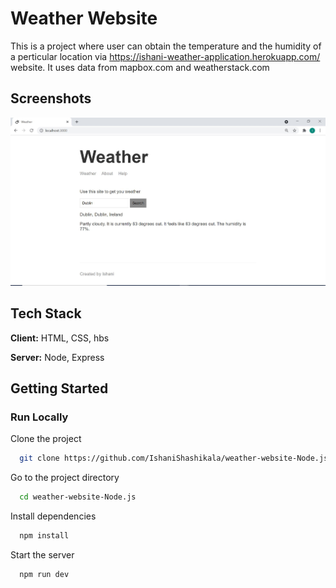 # Weather Website

This is a project where user can obtain the temperature and the humidity of a perticular location via https://ishani-weather-application.herokuapp.com/ website. It uses data from mapbox.com and weatherstack.com

## Screenshots

![App Screenshot](/documentation_img/readme_image.JPG?raw=true "Optional Title")

## Tech Stack

**Client:** HTML, CSS, hbs

**Server:** Node, Express

## Getting Started
### Run Locally

Clone the project

```bash
  git clone https://github.com/IshaniShashikala/weather-website-Node.js.git
```

Go to the project directory

```bash
  cd weather-website-Node.js
```

Install dependencies

```bash
  npm install
```

Start the server

```bash
  npm run dev
```

